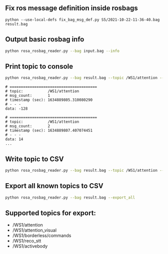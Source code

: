 
## Fix ros message definition inside rosbags

```
python --use-local-defs fix_bag_msg_def.py S5/2021-10-22-11-36-40.bag result.bag
```


## Output basic rosbag info
```sh
python rosa_rosbag_reader.py --bag input.bag --info
```

## Print topic to console
```sh
python rosa_rosbag_reader.py --bag result.bag --topic /WS1/attention --print
```
    # =======================================
    # topic:           /WS1/attention
    # msg_count:       1
    # timestamp (sec): 1634889805.310080290
    # - - -
    data: -128

    # =======================================
    # topic:           /WS1/attention
    # msg_count:       2
    # timestamp (sec): 1634889807.407074451
    # - - -
    data: 14
    ...


## Write topic to CSV
```sh
python rosa_rosbag_reader.py --bag result.bag --topic /WS1/attention --export #(optional --export_name) for defining the target file name.
```

## Export all known topics to CSV
```sh
python rosa_rosbag_reader.py --bag result.bag --export_all
```

## Supported topics for export:
- /WS1/attention
- /WS1/attention_visual
- /WS1/borderless/commands
- /WS1/reco_stt
- /WS1/activebody
